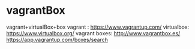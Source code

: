 # vagrantBox
vagrant+virtualBox+box
vagrant :           https://www.vagrantup.com/
virtualbox:         https://www.virtualbox.org/
vagrant boxes:      http://www.vagrantbox.es/     https://app.vagrantup.com/boxes/search 
